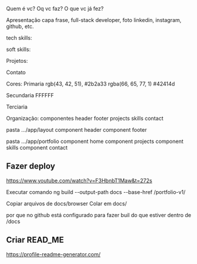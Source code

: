 
Quem é vc?
Oq vc faz?
O que vc já fez?


Apresentação
capa
frase, full-stack developer, foto
linkedin, instagram, github, etc.


tech skills:


soft skills:



Projetos:



Contato




Cores:
Primaria
rgb(43, 42, 51), #2b2a33
rgba(66, 65, 77, 1) #42414d

Secundaria
FFFFFF

Terciaria


Organização:
componentes
    header
    footer
    projects
    skills
    contact


pasta .../app/layout
    component header
    component footer

pasta .../app/portfolio
    component home
    component projects
    component skills
    component contact


## Fazer deploy
https://www.youtube.com/watch?v=F3HbnbT1Maw&t=272s

Executar comando 
    ng build --output-path docs --base-href /portfolio-v1/

Copiar arquivos de docs/browser
Colar em docs/

por que no github está configurado para fazer buil do que estiver dentro de /docs



## Criar READ_ME
https://profile-readme-generator.com/